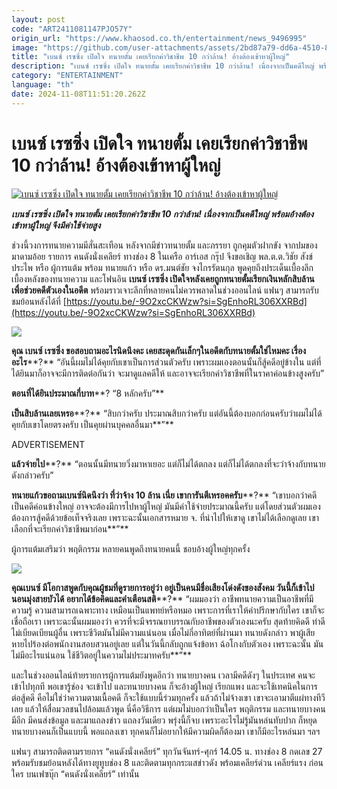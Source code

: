 ```yaml
---
layout: post
code: "ART2411081147PJO57Y"
origin_url: "https://www.khaosod.co.th/entertainment/news_9496995"
image: "https://github.com/user-attachments/assets/2bd87a79-dd6a-4510-8555-5a44e6de137a"
title: "เบนซ์ เรซซิ่ง เปิดใจ ทนายตั้ม เคยเรียกค่าวิชาชีพ 10 กว่าล้าน! อ้างต้องเข้าหาผู้ใหญ่"
description: "เบนซ์ เรซซิ่ง เปิดใจ ทนายตั้ม เคยเรียกค่าวิชาชีพ 10 กว่าล้าน! เนื่องจากเป็นคดีใหญ่ พร้อมอ้างต้องเข้าหาผู้ใหญ่ จึงมีค่าใช้จ่ายสูง"
category: "ENTERTAINMENT"
language: "th"
date: 2024-11-08T11:51:20.262Z
---
```


# เบนซ์ เรซซิ่ง เปิดใจ ทนายตั้ม เคยเรียกค่าวิชาชีพ 10 กว่าล้าน! อ้างต้องเข้าหาผู้ใหญ่

[![เบนซ์ เรซซิ่ง เปิดใจ ทนายตั้ม เคยเรียกค่าวิชาชีพ 10 กว่าล้าน! อ้างต้องเข้าหาผู้ใหญ่](https://www.khaosod.co.th/wpapp/uploads/2024/11/benz1.jpg "เบนซ์ เรซซิ่ง เปิดใจ ทนายตั้ม เคยเรียกค่าวิชาชีพ 10 กว่าล้าน! อ้างต้องเข้าหาผู้ใหญ่")](https://www.khaosod.co.th/wpapp/uploads/2024/11/benz1.jpg)

_**เบนซ์ เรซซิ่ง เปิดใจ ทนายตั้ม เคยเรียกค่าวิชาชีพ 10 กว่าล้าน! เนื่องจากเป็นคดีใหญ่ พร้อมอ้างต้องเข้าหาผู้ใหญ่ จึงมีค่าใช้จ่ายสูง**_

ช่วงนี้วงการทนายความมีสั่นสะเทือน หลังจากมีข่าวทนายตั้ม และภรรยา ถูกคุมตัวฝากขัง จากปมของมาดามอ้อย รายการ คนดังนั่งเคลียร์ ทางช่อง 8 ในเครือ อาร์เอส กรุ๊ป จึงขอเชิญ พล.ต.ต.วิชัย สังข์ประไพ หรือ ผู้การแต้ม พร้อม ทนายแก้ว หรือ ดร.มนต์ชัย จงไกรรัตนกุล พูดคุยถึงประเด็นเบื้องลึก เบื้องหลังของทนายความ และโฟนอิน **เบนซ์ เรซซิ่ง เปิดใจหลังเคยถูกทนายตั้มเรียกเงินหลักสิบล้าน เพื่อช่วยคดีตัวเองในอดีต** พร้อมราวเจาะลึกที่หลายคนไม่ควรพลาดในช่วงออนไลน์ แฟนๆ สามารถรับชมย้อนหลังได้ที่ [https://youtu.be/-9O2xcCKWzw?si=SgEnhoRL306XXRBd](https://youtu.be/-9O2xcCKWzw?si=SgEnhoRL306XXRBd)

[![](https://www.khaosod.co.th/wpapp/uploads/2024/11/benz3.jpg)](https://www.khaosod.co.th/wpapp/uploads/2024/11/benz3.jpg)

**คุณ เบนซ์ เรซซิ่ง ขอสอบถามอะไรนิดนึงคะ เคยสะดุดกันเล็กๆในอดีตกับทนายตั้มใช่ไหมคะ เรื่องอะไร****?** “อันนี้ผมไม่ได้คุยกับเขาเป็นการส่วนตัวครับ เพราะผมเองตอนนั้นก็สู้คดีอยู่ข้างใน แต่ที่ได้ยินมาก็อาจจะมีการติดต่อกันว่า จะมาดูแลคดีให้ และอาจจะเรียกค่าวิชาชีพที่ในราคาค่อนข้างสูงครับ”

**ตอนที่ได้ยินประมาณกี่บาท****? “8 หลักครับ”**

**เป็นสิบล้านเลยเหรอ****?** “สิบกว่าครับ ประมาณสิบกว่าครับ แต่อันนี้ต้องบอกก่อนครับว่าผมไม่ได้คุยกับเขาโดยตรงครับ เป็นคุยผ่านบุคคลอื่นมา**”**

ADVERTISEMENT

**แล้วจ่ายไป****?** “ตอนนั้นมีทนายวิ่งมาหาเยอะ แต่ก็ไม่ได้ตกลง แต่ก็ไม่ได้ตกลงที่จะว่าจ้างกับทนายดังกล่าวครับ”

**ทนายแก้วขอถามเบนซ์นิดนึงว่า ที่ว่าจ้าง 10 ล้าน เนี่ย เขาการันตีเหรอคครับ****?** “เขาบอกว่าคดี เป็นคดีค่อนข้างใหญ่ อาจจะต้องมีการไปหาผู้ใหญ่ มันมีค่าใช้จ่ายประมาณนี้ครับ แต่โดยส่วนตัวผมเอง ต้องการสู้คดีด้วยข้อเท็จจริงเลย เพราะฉะนั้นเอกสารหมาย จ. ที่นำไปให้เขาดู เขาไม่ได้เลือกดูเลย เขาเลือกที่จะเรียกค่าวิชาชีพมาก่อน**”**

ผู้การแต้มเสริมว่า พฤติกรรม หลายคนพูดถึงทนายคนนี้ ชอบอ้างผู้ใหญ่ทุกครั้ง

[![](https://www.khaosod.co.th/wpapp/uploads/2024/11/benz4.jpg)](https://www.khaosod.co.th/wpapp/uploads/2024/11/benz4.jpg)

**คุณเบนซ์ มีโอกาสพูดกับคุณผู้ชมที่ดูรายการอยู่ว่า อยู่เป็นคนมีชื่อเสียงโด่งดังของสังคม วันนี้ก็เข้าไปนอนมุ่งสายบัวได้ อยากได้ข้อคิดและคำเตือนสติ****?** “ผมมองว่า อาชีพทนายความเป็นอาชีพที่มีความรู้ ความสามารถเฉพาะทาง เหมือนเป็นแพทย์หรือหมอ เพราะการที่เราให้คำปรึกษากับใคร เขาก็จะเชื่อถือเรา เพราะฉะนั้นผมมองว่า ควรที่จะมีจรรณยาบรรณกับอาชีพของตัวเองนะครับ สุดท้ายคิดดี ทำดี ไม่เบียดเบียนผู้อื่น เพราะชีวิตมันไม่มีความแน่นอน เมื่อไม่กี่อาทิตย์ที่ผ่านมา ทนายดังกล่าว พาผู้เสียหายไปร้องต่อพนักงานสอบสวนอยู่เลย แต่ในวันนี้กลับถูกแจ้งข้อหา ฉ้อโกงกับตัวเอง เพราะฉะนั้น มันไม่มีอะไรแน่นอน ใช้ชีวิตอยู่ในความไม่ประมาทครับ**”**

และในช่วงออนไลน์ท้ายรายการผู้การแต้มยังพูดอีกว่า ทนายบางคน เวลามีคดีดังๆ ในประเทศ คนจะเข้าไปทุกที พอเขารู้ช่อง จะเข้าไป และทนายบางคน ก็จะอ้างผู้ใหญ่ เรียกแพง และจะใช้เทคนิคในการต่อสู้คดี คือไม่ใช่ว่าความตามเนื้อคดี ก็จะใช้แบบนี้ร่วมทุกครั้ง แล้วถ้าไม่จ้างเขา เขาจะเอามาตีแผ่ทางทีวีเลย แล้วให้สื่อมวลชนไปล้อมแล้วพูด นี่คือวิธีการ แต่ผมไม่บอกว่าเป็นใคร พฤติกรรม และทนายบางคนมีอีก มีคนส่งข้อมูล และมาแถลงข่าว แถลงวันเดียว พรุ่งนี้ก็จบ เพราะอะไรไม่รู้มันหล่นทับปาก ก็หยุด ทนายบางคนก็เป็นแบบนี้ พอแถลงเขา ทุกคนก็ไม่อยากให้มีความผิดก็ต้องมา เขาก็มีอะไรหล่นมา ฯลฯ

แฟนๆ สามารถติดตามรายการ “คนดังนั่งเคลียร์” ทุกวันจันทร์-ศุกร์ 14.05 น. ทางช่อง 8 กดเลข 27 พร้อมรับชมย้อนหลังได้ทางยูทูบช่อง 8 และติดตามทุกกระแสข่าวดัง พร้อมเคลียร์ด่วน เคลียร์แรง ก่อนใคร บนเฟซบุ๊ก “คนดังนั่งเคลียร์” เท่านั้น